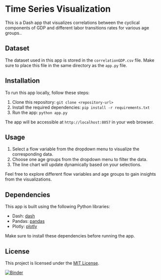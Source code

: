 # Time Series Visualization

This is a Dash app that visualizes correlations between the cyclical components of GDP and different labor transitions rates for various age groups..

## Dataset

The dataset used in this app is stored in the `correlationGDP.csv` file. Make sure to place this file in the same directory as the `app.py` file.

## Installation

To run this app locally, follow these steps:

1. Clone this repository: `git clone <repository-url>`
2. Install the required dependencies: `pip install -r requirements.txt`
3. Run the app: `python app.py`

The app will be accessible at `http://localhost:8057` in your web browser.

## Usage

1. Select a flow variable from the dropdown menu to visualize the corresponding data.
2. Choose one age groups from the dropdown menu to filter the data.
3. The line chart will update dynamically based on your selections.

Feel free to explore different flow variables and age groups to gain insights from the visualizations.

## Dependencies

This app is built using the following Python libraries:

- Dash: [dash](https://pypi.org/project/dash/)
- Pandas: [pandas](https://pypi.org/project/pandas/)
- Plotly: [plotly](https://pypi.org/project/plotly/)

Make sure to install these dependencies before running the app.

## License

This project is licensed under the [MIT License](LICENSE).


[![Binder](https://mybinder.org/badge_logo.svg)](https://mybinder.org/v2/gh/jmossadnik/correlation_flow_gdp/HEAD)


